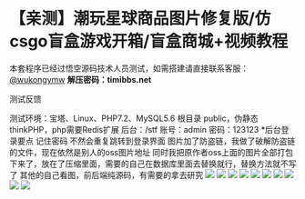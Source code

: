 # 【亲测】潮玩星球商品图片修复版/仿csgo盲盒游戏开箱/盲盒商城+视频教程

本套程序已经过悟空源码技术人员测试，如需搭建请直接联系客服：[@wukongymw](http://t.me/wukongymw)
**解压密码：timibbs.net**

测试反馈

测试环境：宝塔、Linux、PHP7.2、MySQL5.6
根目录 public，伪静态 thinkPHP，php需要Redis扩展
后台：/stf
账号：admin
密码：123123
\*后台登录要点 记住密码 不然会重复跳转到登录界面
图片加了防盗链，我做了破解防盗链的文件，现在依然是别人的oss图片地址
同时我把原作者oss上面的图片全部打包下来了，放在了压缩里面，需要的自己在数据库里面去替换就行，替换方法就不写了
其他的自己看图，前后端纯源码，有需要的拿去研究
[![](https://wukongymw.com/wp-content/uploads/2023/10/1696783890-affe518b99a3d24.png)](https://wukongymw.com/wp-content/uploads/2023/10/1696783890-affe518b99a3d24.png)
[![](https://wukongymw.com/wp-content/uploads/2023/10/1696783885-e25042fbae3b810.png)](https://wukongymw.com/wp-content/uploads/2023/10/1696783885-e25042fbae3b810.png)
[![](https://wukongymw.com/wp-content/uploads/2023/10/1696783883-d8d3a46fd454170.png)](https://wukongymw.com/wp-content/uploads/2023/10/1696783883-d8d3a46fd454170.png)
[![](https://wukongymw.com/wp-content/uploads/2023/10/1696783877-2459eb15a683de5.png)](https://wukongymw.com/wp-content/uploads/2023/10/1696783877-2459eb15a683de5.png)
[![](https://wukongymw.com/wp-content/uploads/2023/10/1696783892-2f6b3d6fefaf0b4.png)](https://wukongymw.com/wp-content/uploads/2023/10/1696783892-2f6b3d6fefaf0b4.png)
[![](https://wukongymw.com/wp-content/uploads/2023/10/1696783875-f34d226ccafa024.png)](https://wukongymw.com/wp-content/uploads/2023/10/1696783875-f34d226ccafa024.png)
[![](https://wukongymw.com/wp-content/uploads/2023/10/1696783872-c97bf9f36e0d567.png)](https://wukongymw.com/wp-content/uploads/2023/10/1696783872-c97bf9f36e0d567.png)
[![](https://wukongymw.com/wp-content/uploads/2023/10/1696783869-a1df12b1fe16170.png)](https://wukongymw.com/wp-content/uploads/2023/10/1696783869-a1df12b1fe16170.png)
[![](https://wukongymw.com/wp-content/uploads/2023/10/1696783867-d748ed6bfd3e773.png)](https://wukongymw.com/wp-content/uploads/2023/10/1696783867-d748ed6bfd3e773.png)
[![](https://wukongymw.com/wp-content/uploads/2023/10/1696783864-dd501819c477509.png)](https://wukongymw.com/wp-content/uploads/2023/10/1696783864-dd501819c477509.png)